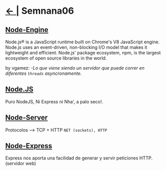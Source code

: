 # [← |](https://github.com/VGamezz19/skylab-boot-notes) Semnana06

## [Node-Engine](https://github.com/VGamezz19/skylab-curso/tree/master/semana06/readme/NODE-ENGINE.MD)

Node.js® is a JavaScript runtime built on Chrome's V8 JavaScript engine. Node.js uses an event-driven, non-blocking I/O model that makes it lightweight and efficient. Node.js' package ecosystem, npm, is the largest ecosystem of open source libraries in the world.

by vgamez:
*-Lo que viene siendo un servidor que puede correr en diferentes `threads` asyncronamente.*

## [Node.JS](https://github.com/VGamezz19/skylab-curso/tree/master/semana06/readme/NODEJS.MD)

Puro NodeJS, Ni Express ni Nha', a palo seco!.

## [Node-Server](https://github.com/VGamezz19/skylab-curso/tree/master/semana06/readme/NODESERVER.MD)

Protocolos --> TCP + HTTP `NET (sockets), HTTP`

## [Node-Express](https://github.com/VGamezz19/skylab-curso/tree/master/semana06/readme/NODEEXPRESSS.MD)

Express nos aporta una facilidad de generar y servir peticiones HTTP. (servidor web)